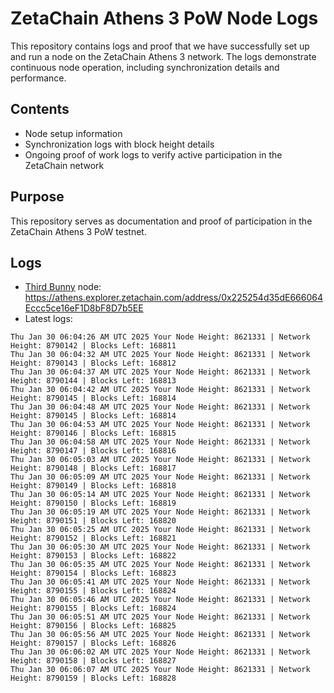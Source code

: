 # ZetaChain Athens 3 PoW Node Logs
This repository contains logs and proof that we have successfully set up and run a node on the ZetaChain Athens 3 network. The logs demonstrate continuous node operation, including synchronization details and performance.

## Contents
- Node setup information
- Synchronization logs with block height details
- Ongoing proof of work logs to verify active participation in the ZetaChain network

## Purpose
This repository serves as documentation and proof of participation in the ZetaChain Athens 3 PoW testnet.

## Logs

- [Third Bunny](https://thirdbunny.xyz/) node: https://athens.explorer.zetachain.com/address/0x225254d35dE666064Eccc5ce16eF1D8bF8D7b5EE
- Latest logs:
```
Thu Jan 30 06:04:26 AM UTC 2025 Your Node Height: 8621331 | Network Height: 8790142 | Blocks Left: 168811
Thu Jan 30 06:04:32 AM UTC 2025 Your Node Height: 8621331 | Network Height: 8790143 | Blocks Left: 168812
Thu Jan 30 06:04:37 AM UTC 2025 Your Node Height: 8621331 | Network Height: 8790144 | Blocks Left: 168813
Thu Jan 30 06:04:42 AM UTC 2025 Your Node Height: 8621331 | Network Height: 8790145 | Blocks Left: 168814
Thu Jan 30 06:04:48 AM UTC 2025 Your Node Height: 8621331 | Network Height: 8790145 | Blocks Left: 168814
Thu Jan 30 06:04:53 AM UTC 2025 Your Node Height: 8621331 | Network Height: 8790146 | Blocks Left: 168815
Thu Jan 30 06:04:58 AM UTC 2025 Your Node Height: 8621331 | Network Height: 8790147 | Blocks Left: 168816
Thu Jan 30 06:05:03 AM UTC 2025 Your Node Height: 8621331 | Network Height: 8790148 | Blocks Left: 168817
Thu Jan 30 06:05:09 AM UTC 2025 Your Node Height: 8621331 | Network Height: 8790149 | Blocks Left: 168818
Thu Jan 30 06:05:14 AM UTC 2025 Your Node Height: 8621331 | Network Height: 8790150 | Blocks Left: 168819
Thu Jan 30 06:05:19 AM UTC 2025 Your Node Height: 8621331 | Network Height: 8790151 | Blocks Left: 168820
Thu Jan 30 06:05:25 AM UTC 2025 Your Node Height: 8621331 | Network Height: 8790152 | Blocks Left: 168821
Thu Jan 30 06:05:30 AM UTC 2025 Your Node Height: 8621331 | Network Height: 8790153 | Blocks Left: 168822
Thu Jan 30 06:05:35 AM UTC 2025 Your Node Height: 8621331 | Network Height: 8790154 | Blocks Left: 168823
Thu Jan 30 06:05:41 AM UTC 2025 Your Node Height: 8621331 | Network Height: 8790155 | Blocks Left: 168824
Thu Jan 30 06:05:46 AM UTC 2025 Your Node Height: 8621331 | Network Height: 8790155 | Blocks Left: 168824
Thu Jan 30 06:05:51 AM UTC 2025 Your Node Height: 8621331 | Network Height: 8790156 | Blocks Left: 168825
Thu Jan 30 06:05:56 AM UTC 2025 Your Node Height: 8621331 | Network Height: 8790157 | Blocks Left: 168826
Thu Jan 30 06:06:02 AM UTC 2025 Your Node Height: 8621331 | Network Height: 8790158 | Blocks Left: 168827
Thu Jan 30 06:06:07 AM UTC 2025 Your Node Height: 8621331 | Network Height: 8790159 | Blocks Left: 168828
```

